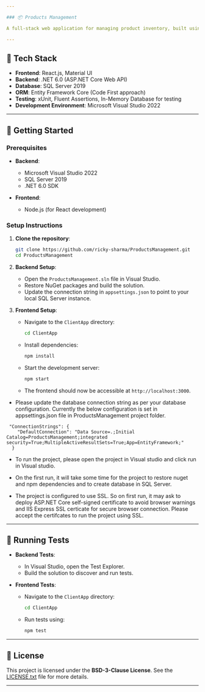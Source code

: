 ```yaml
---

### 📦 Products Management

A full-stack web application for managing product inventory, built using **ASP.NET Core** for the backend and **React.js** for the frontend. It supports CRUD operations, responsive UI, and a scalable architecture suited for warehouse or e-commerce platforms.

---
```


## 🧩 Tech Stack

* **Frontend**: React.js, Material UI
* **Backend**: .NET 6.0 (ASP.NET Core Web API)
* **Database**: SQL Server 2019
* **ORM**: Entity Framework Core (Code First approach)
* **Testing**: xUnit, Fluent Assertions, In-Memory Database for testing
* **Development Environment**: Microsoft Visual Studio 2022

---

## 🚀 Getting Started

### Prerequisites

* **Backend**:

  * Microsoft Visual Studio 2022
  * SQL Server 2019
  * .NET 6.0 SDK

* **Frontend**:

  * Node.js (for React development)

### Setup Instructions

1. **Clone the repository**:

   ```bash
   git clone https://github.com/ricky-sharma/ProductsManagement.git
   cd ProductsManagement
   ```

2. **Backend Setup**:

   * Open the `ProductsManagement.sln` file in Visual Studio.
   * Restore NuGet packages and build the solution.
   * Update the connection string in `appsettings.json` to point to your local SQL Server instance.

3. **Frontend Setup**:

   * Navigate to the `ClientApp` directory:

     ```bash
     cd ClientApp
     ```

   * Install dependencies:

     ```bash
     npm install
     ```

   * Start the development server:

     ```bash
     npm start
     ```

   * The frontend should now be accessible at `http://localhost:3000`.


  * Please update the database connection string as per your database configuration. Currently the below configuration is set in appsettings.json file in ProductsManagement project folder.
```
 "ConnectionStrings": {
    "DefaultConnection": "Data Source=.;Initial Catalog=ProductsManagement;integrated security=True;MultipleActiveResultSets=True;App=EntityFramework;"
  }
```

* To run the project, please open the project in Visual studio and click run in Visual studio.

* On the first run, it will take some time for the project to restore nuget and npm dependencies and to create database in SQL Server.

* The project is configured to use SSL. So on first run, it may ask to deploy ASP.NET Core self-signed certificate to avoid browser warnings and IIS Express SSL certicate for secure browser connection. Please accept the certifcates to run the project using SSL.

---

## 🧪 Running Tests

* **Backend Tests**:

  * In Visual Studio, open the Test Explorer.
  * Build the solution to discover and run tests.

* **Frontend Tests**:

  * Navigate to the `ClientApp` directory:

    ```bash
    cd ClientApp
    ```

  * Run tests using:

    ```bash
    npm test
    ```

---

## 📄 License

This project is licensed under the **BSD-3-Clause License**. See the [LICENSE.txt](https://github.com/ricky-sharma/ProductsManagement/blob/master/LICENSE.txt) file for more details.

---
